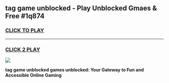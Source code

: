 
## tag game unblocked - Play Unblocked Gmaes & Free #1q874
<h3>
<a href="https://premium.freeplayer.one?title=tag_game_unblocked&ref=03M">CLICK TO PLAY</a></h3>
<hr>

<h3>
<a href="https://premium.freeplayer.one?title=tag_game_unblocked&ref=03M">CLICK 2 PLAY</a>
  
</h3>

<a href="https://premium.freeplayer.one?title=tag_game_unblocked&ref=03M"><img src="https://clearcache.store/games.png"></a>


**tag game unblocked games unblocked: Your Gateway to Fun and Accessible Online Gaming**
